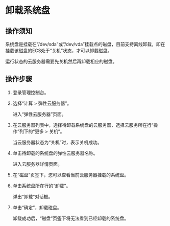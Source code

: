# 卸载系统盘<a name="ZH-CN_TOPIC_0170873732"></a>

## 操作须知<a name="section16677483"></a>

系统盘是挂载在“/dev/sda”或“/dev/vda”挂载点的磁盘，目前支持离线卸载，即在挂载该磁盘的ECS处于“关机”状态，才可以卸载磁盘。

运行状态的云服务器需要先关机然后再卸载相应的磁盘。

## 操作步骤<a name="section15879623"></a>

1.  登录管理控制台。
2.  选择“计算 \> 弹性云服务器”。

    进入“弹性云服务器”页面。

3.  在云服务器列表中，选择待卸载系统盘的云服务器，选择云服务所在行“操作”列下的“更多 \> 关机”。

    当云服务器状态为“关机”时，表示关机成功。

4.  单击待卸载的系统盘的弹性云服务器名称。

    进入云服务器详情页面。

5.  在“磁盘”页签下，您可以查看当前云服务器挂载的系统盘。
6.  单击系统盘所在行的“卸载”。

    弹出“卸载”对话框。

7.  单击“确定”，卸载磁盘。

    卸载成功后，“磁盘”页签下将无法看到已经卸载的系统盘。


